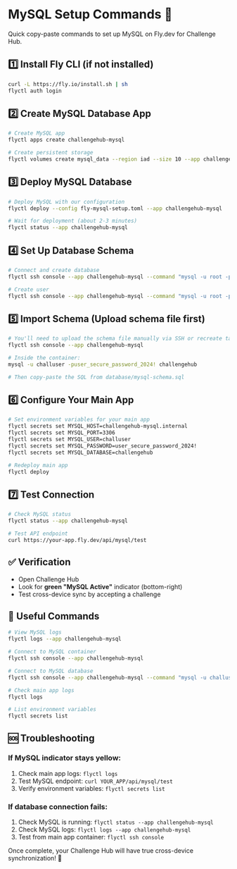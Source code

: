 # MySQL Setup Commands 🚀

Quick copy-paste commands to set up MySQL on Fly.dev for Challenge Hub.

## 1️⃣ Install Fly CLI (if not installed)
```bash
curl -L https://fly.io/install.sh | sh
flyctl auth login
```

## 2️⃣ Create MySQL Database App
```bash
# Create MySQL app
flyctl apps create challengehub-mysql

# Create persistent storage
flyctl volumes create mysql_data --region iad --size 10 --app challengehub-mysql
```

## 3️⃣ Deploy MySQL Database
```bash
# Deploy MySQL with our configuration
flyctl deploy --config fly-mysql-setup.toml --app challengehub-mysql

# Wait for deployment (about 2-3 minutes)
flyctl status --app challengehub-mysql
```

## 4️⃣ Set Up Database Schema
```bash
# Connect and create database
flyctl ssh console --app challengehub-mysql --command "mysql -u root -proot_secure_password_2024! -e 'CREATE DATABASE IF NOT EXISTS challengehub;'"

# Create user
flyctl ssh console --app challengehub-mysql --command "mysql -u root -proot_secure_password_2024! -e \"CREATE USER IF NOT EXISTS 'challuser'@'%' IDENTIFIED BY 'user_secure_password_2024!'; GRANT ALL PRIVILEGES ON challengehub.* TO 'challuser'@'%'; FLUSH PRIVILEGES;\""
```

## 5️⃣ Import Schema (Upload schema file first)
```bash
# You'll need to upload the schema file manually via SSH or recreate tables
flyctl ssh console --app challengehub-mysql

# Inside the container:
mysql -u challuser -puser_secure_password_2024! challengehub

# Then copy-paste the SQL from database/mysql-schema.sql
```

## 6️⃣ Configure Your Main App
```bash
# Set environment variables for your main app
flyctl secrets set MYSQL_HOST=challengehub-mysql.internal
flyctl secrets set MYSQL_PORT=3306
flyctl secrets set MYSQL_USER=challuser
flyctl secrets set MYSQL_PASSWORD=user_secure_password_2024!
flyctl secrets set MYSQL_DATABASE=challengehub

# Redeploy main app
flyctl deploy
```

## 7️⃣ Test Connection
```bash
# Check MySQL status
flyctl status --app challengehub-mysql

# Test API endpoint
curl https://your-app.fly.dev/api/mysql/test
```

## ✅ Verification
- Open Challenge Hub
- Look for **green "MySQL Active"** indicator (bottom-right)
- Test cross-device sync by accepting a challenge

## 🔧 Useful Commands
```bash
# View MySQL logs
flyctl logs --app challengehub-mysql

# Connect to MySQL container
flyctl ssh console --app challengehub-mysql

# Connect to MySQL database
flyctl ssh console --app challengehub-mysql --command "mysql -u challuser -puser_secure_password_2024! challengehub"

# Check main app logs
flyctl logs

# List environment variables
flyctl secrets list
```

## 🆘 Troubleshooting

### If MySQL indicator stays yellow:
1. Check main app logs: `flyctl logs`
2. Test MySQL endpoint: `curl YOUR_APP/api/mysql/test`
3. Verify environment variables: `flyctl secrets list`

### If database connection fails:
1. Check MySQL is running: `flyctl status --app challengehub-mysql`
2. Check MySQL logs: `flyctl logs --app challengehub-mysql`
3. Test from main app container: `flyctl ssh console`

Once complete, your Challenge Hub will have true cross-device synchronization! 🎉
